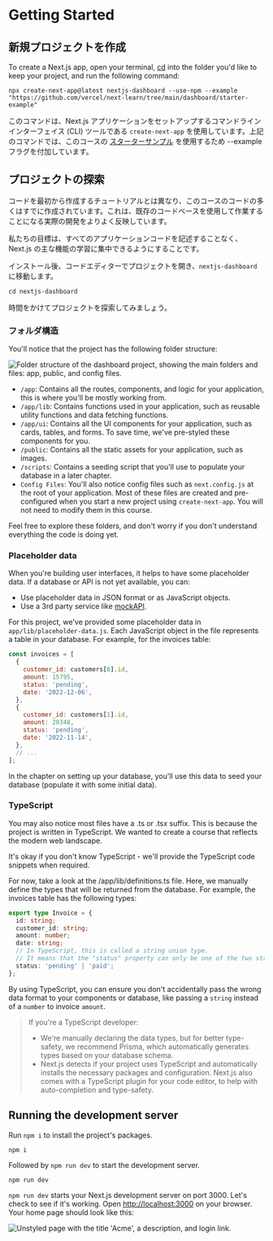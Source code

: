 # Getting Started

## 新規プロジェクトを作成

To create a Next.js app, open your terminal, [cd](https://developer.mozilla.org/en-US/docs/Learn/Tools_and_testing/Understanding_client-side_tools/Command_line#basic_built-in_terminal_commands) into the folder you'd like to keep your project, and run the following command:

```shell
npx create-next-app@latest nextjs-dashboard --use-npm --example "https://github.com/vercel/next-learn/tree/main/dashboard/starter-example"
```

このコマンドは、Next.js アプリケーションをセットアップするコマンドラインインターフェイス (CLI) ツールである `create-next-app` を使用しています。上記のコマンドでは、このコースの [スターターサンプル](https://github.com/vercel/next-learn/tree/main/dashboard/starter-example) を使用するため --example フラグを付加しています。

## プロジェクトの探索

コードを最初から作成するチュートリアルとは異なり、このコースのコードの多くはすでに作成されています。これは、既存のコードベースを使用して作業することになる実際の開発をよりよく反映しています。

私たちの目標は、すべてのアプリケーションコードを記述することなく、Next.js の主な機能の学習に集中できるようにすることです。

インストール後、コードエディターでプロジェクトを開き、`nextjs-dashboard` に移動します。

```shell
cd nextjs-dashboard
```

時間をかけてプロジェクトを探索してみましょう。

### フォルダ構造

You'll notice that the project has the following folder structure:

![Folder structure of the dashboard project, showing the main folders and files: app, public, and config files.]()

* `/app`: Contains all the routes, components, and logic for your application, this is where you'll be mostly working from.
* `/app/lib`: Contains functions used in your application, such as reusable utility functions and data fetching functions.
* `/app/ui`: Contains all the UI components for your application, such as cards, tables, and forms. To save time, we've pre-styled these components for you.
* `/public`: Contains all the static assets for your application, such as images.
* `/scripts`: Contains a seeding script that you'll use to populate your database in a later chapter.
* `Config Files`: You'll also notice config files such as `next.config.js` at the root of your application. Most of these files are created and pre-configured when you start a new project using `create-next-app`. You will not need to modify them in this course.

Feel free to explore these folders, and don't worry if you don't understand everything the code is doing yet.

### Placeholder data

When you're building user interfaces, it helps to have some placeholder data. If a database or API is not yet available, you can:

* Use placeholder data in JSON format or as JavaScript objects.
* Use a 3rd party service like [mockAPI](https://mockapi.io/).

For this project, we've provided some placeholder data in `app/lib/placeholder-data.js`. Each JavaScript object in the file represents a table in your database. For example, for the invoices table:

```js /app/lib/placeholder-data.js
const invoices = [
  {
    customer_id: customers[0].id,
    amount: 15795,
    status: 'pending',
    date: '2022-12-06',
  },
  {
    customer_id: customers[1].id,
    amount: 20348,
    status: 'pending',
    date: '2022-11-14',
  },
  // ...
];
```

In the chapter on setting up your database, you'll use this data to seed your database (populate it with some initial data).

### TypeScript

You may also notice most files have a .ts or .tsx suffix. This is because the project is written in TypeScript. We wanted to create a course that reflects the modern web landscape.

It's okay if you don't know TypeScript - we'll provide the TypeScript code snippets when required.

For now, take a look at the /app/lib/definitions.ts file. Here, we manually define the types that will be returned from the database. For example, the invoices table has the following types:


```ts /app/lib/definitions.ts
export type Invoice = {
  id: string;
  customer_id: string;
  amount: number;
  date: string;
  // In TypeScript, this is called a string union type.
  // It means that the "status" property can only be one of the two strings: 'pending' or 'paid'.
  status: 'pending' | 'paid';
};
```

By using TypeScript, you can ensure you don't accidentally pass the wrong data format to your components or database, like passing a `string` instead of a `number` to invoice `amount`.

> If you're a TypeScript developer:
> * We're manually declaring the data types, but for better type-safety, we recommend Prisma, which automatically generates types based on your database schema.
> * Next.js detects if your project uses TypeScript and automatically installs the necessary packages and configuration. Next.js also comes with a TypeScript plugin for your code editor, to help with auto-completion and type-safety.

## Running the development server

Run `npm i` to install the project's packages.

```shell
npm i
```

Followed by `npm run dev` to start the development server.

```shell
npm run dev
```

`npm run dev` starts your Next.js development server on port 3000. Let's check to see if it's working. Open [http://localhost:3000](http://localhost:3000) on your browser. Your home page should look like this:

![Unstyled page with the title 'Acme', a description, and login link.]()